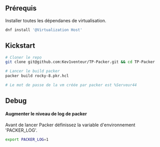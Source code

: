 ## Prérequis
Installer toutes les dépendanes de virtualisation.
```bash
dnf install '@Virtualization Host'
```

## Kickstart

```BASH
# Cloner le repo
git clone git@github.com:Kev1venteur/TP-Packer.git && cd TP-Packer

# Lancer le build packer 
packer build rocky-8.pkr.hcl

# Le mot de passe de la vm créée par packer est %Serveur44
``` 

## Debug

#### Augmenter le niveau de log de packer

Avant de lancer Packer définissez la variable d'environnement 'PACKER_LOG'.

```bash
export PACKER_LOG=1
```
